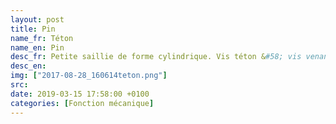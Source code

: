 ```yaml
---
layout: post
title: Pin
name_fr: Téton
name_en: Pin
desc_fr: Petite saillie de forme cylindrique. Vis téton &#58; vis venant appuyer sur une autre pièce. Pour l'entrainement &#47; arrêt en rotation d'un axe avec méplat, la vis téton doit être au niveau du méplat afin de garantir la coaxiallité. Les éventuels changements de sens de rotation peuvent cependant entrainer un jeu angulaire.
desc_en: 
img: ["2017-08-28_160614teton.png"]
src: 
date: 2019-03-15 17:58:00 +0100
categories: [Fonction mécanique]
---
```

